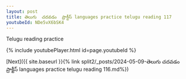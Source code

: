 ```yaml
---
layout: post
title: తెలుగు  చదవడం  ప్రాక్టీస్ languages practice telugu reading 117
youtubeId: NDe5vX6bSK4
---
```

 
 
Telugu reading practice
 
 
 
 
 


{% include youtubePlayer.html id=page.youtubeId %}
 
[Next]({{ site.baseurl }}{% link  split2/_posts/2024-05-09-తెలుగు  చదవడం  ప్రాక్టీస్ languages practice telugu reading 116.md%})
 
